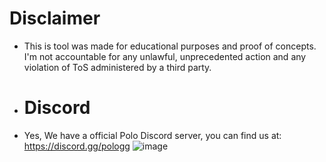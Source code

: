 # Disclaimer
- This is tool was made for educational purposes and proof of concepts. I'm not accountable for any unlawful, unprecedented action and any violation of ToS administered by a third party.

- # Discord
- Yes, We have a official Polo Discord server, you can find us at: https://discord.gg/pologg
![image](https://github.com/user-attachments/assets/63179a19-4d81-4b40-a2b9-3c15df3ba04c)
